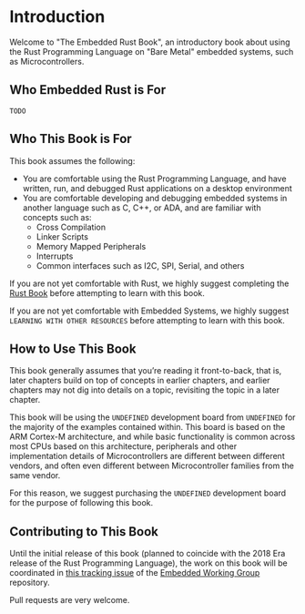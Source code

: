 # Introduction

Welcome to "The Embedded Rust Book", an introductory book about using the Rust Programming Language on "Bare Metal" embedded systems, such as Microcontrollers.

## Who Embedded Rust is For

`TODO`

## Who This Book is For

This book assumes the following:

* You are comfortable using the Rust Programming Language, and have written, run, and debugged Rust applications on a desktop environment
* You are comfortable developing and debugging embedded systems in another language such as C, C++, or ADA, and are familiar with concepts such as:
    * Cross Compilation
    * Linker Scripts
    * Memory Mapped Peripherals
    * Interrupts
    * Common interfaces such as I2C, SPI, Serial, and others

If you are not yet comfortable with Rust, we highly suggest completing the [Rust Book] before attempting to learn with this book.

If you are not yet comfortable with Embedded Systems, we highly suggest `LEARNING WITH OTHER RESOURCES` before attempting to learn with this book.

[Rust Book]: https://doc.rust-lang.org/book/second-edition

## How to Use This Book

This book generally assumes that you’re reading it front-to-back, that is, later chapters build on top of concepts in earlier chapters, and earlier chapters may not dig into details on a topic, revisiting the topic in a later chapter.

This book will be using the `UNDEFINED` development board from `UNDEFINED` for the majority of the examples contained within. This board is based on the ARM Cortex-M architecture, and while basic functionality is common across most CPUs based on this architecture, peripherals and other implementation details of Microcontrollers are different between different vendors, and often even different between Microcontroller families from the same vendor.

For this reason, we suggest purchasing the `UNDEFINED` development board for the purpose of following this book.

## Contributing to This Book

Until the initial release of this book (planned to coincide with the 2018 Era release of the Rust Programming Language), the work on this book will be coordinated in [this tracking issue] of the [Embedded Working Group] repository.

Pull requests are very welcome.

[this tracking issue]: https://github.com/rust-lang-nursery/embedded-wg/issues/56
[Embedded Working Group]: https://github.com/rust-lang-nursery/embedded-wg